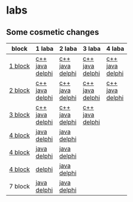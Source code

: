 # labs
## Some cosmetic changes


| block                        |                                                                                              1 laba                                                                                           |                                                                                          2 laba                                                                                               |                                                                              3 laba                                                                                                            |                                                                              4 laba                                                                                                    |
|------------------------------|-----------------------------------------------------------------------------------------------------------------------------------------------------------------------------------------------|-----------------------------------------------------------------------------------------------------------------------------------------------------------------------------------------------|------------------------------------------------------------------------------------------------------------------------------------------------------------------------------------------------|----------------------------------------------------------------------------------------------------------------------------------------------------------------------------------------|
| <a href="1block">1 block</a> | <a href="1block/1/C++/ConsoleApplication1/ConsoleApplication1.cpp">c++</a> <br> <a href="1block/1/Java/project/src/Main.java">java</a> <br> <a href="1block/1/Delphi/Project1.dpr">delphi</a> | <a href="1block/2/C++/ConsoleApplication1/ConsoleApplication1.cpp">c++</a> <br> <a href="1block/2/Java/project/src/Main.java">java</a> <br> <a href="1block/2/Delphi/Project1.dpr">delphi</a> | <a href="1block/3/C++/ConsoleApplication1/ConsoleApplication1.cpp">c++</a> <br> <a href="1block/3/Java/untitled/src/Main.java">java</a> <br> <a href="1block/3/Delphi/Project1.dpr">delphi</a> | <a href="1block/4/C++/ConsoleApplication1/ConsoleApplication1.cpp">c++</a> <br> <a href="1block/4/Java/untitled/src/Main.java">java</a> <br> <a href="1block/4/Delphi/Project1.dpr">delphi</a> |
| <a href="2block">2 block</a> | <a href="2block/1/c++/ConsoleApplication1/ConsoleApplication1.cpp">c++</a> <br> <a href="2block/1/Java/project/src/Main.java">java</a> <br> <a href="2block/1/Delphi/Project2.dpr">delphi</a> | <a href="2block/2/C++/ConsoleApplication1/ConsoleApplication1.cpp">c++</a> <br><a href="2block/2/Java/project2_2/src/Main.java">java</a><br> <a href="2block/2/Delphi/Project2.dpr">delphi</a>| <a href="2block/3/C++/ConsoleApplication1/ConsoleApplication1.cpp">c++</a> <br> <a href="2block/3/Java/untitled/src/Main.java">java</a> <br> <a href="2block/3/Delphi/Project2.dpr">delphi</a> | <a href="2block/4/C++/ConsoleApplication1/ConsoleApplication1.cpp">c++</a> <br> <a href="2block/4/Java/laba/src/Main.java">java</a>     <br> <a href="2block/4/Delphi/Project2.dpr">delphi</a> |
| <a href="3block">3 block</a> | <a href="3block/1/C++/ConsoleApplication/ConsoleApplication.cpp">c++</a>   <br> <a href="3block/1/Java/untitled/src/Main.java">java</a><br> <a href="3block/1/Delphi/Project3.dpr">delphi</a> | <a href="3block/2/C++/ConsoleApplication1/ConsoleApplication1.cpp">c++</a> <br> <a href="3block/2/Java/untitled/src/Main.java">java</a><br> <a href="3block/2/Delphi/Project4.dpr">delphi</a> | <a href="3block/3/C++/ConsoleApplication1/ConsoleApplication1.cpp">c++</a> <br> <a href="3block/3/Java/untitled/src/Main.java">java</a> <br> <a href="3block/3/Delphi/Project4.dpr">delphi</a> |                                                                                                                                                                                                |
| <a href="4block">4 block</a> | <a href="4block/1/Java/Proj4_1/src/Main.java">java</a>                                                                   <br> <a href="4block/1/Delphi">delphi</a>                            | <a href="4block/2/Java/Proj4_2/src/Main.java">java</a>                     <br> <a href="4block/2/Delphi/ManeUnit.pas">delphi</a>                                                              |                     |  |
| <a href="5block">4 block</a> | <a href="5block/1/Java/project51/src/Main.java">java</a>                                                                               <br> <a href="5block/1/Delphi">delphi</a>              | <a href="5block/2/Java/project52/src/Main.java">java</a>                   <br> <a href="5block/2/Delphi">delphi</a>                                                                           |                     |  |
| <a href="6block">4 block</a> | <a href="6block/1/Delphi">delphi</a>                                                                                                                                                          | <a href="6block/2/Java/project6_2/src/Main.java">java</a>                  <br> <a href="6block/2/Delphi">delphi</a>                                                                           |                     |  |
| 7 block                      | <a href="">java</a>                                                                                                                    <br> <a href="">delphi</a>                             | <a href="">java</a>                                                        <br> <a href="">delphi</a>                                                                                          |                     |  |
